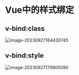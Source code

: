 # Vue中的样式绑定

## v-bind:class

![image-20230927164430745](C:\Users\DELL\AppData\Roaming\Typora\typora-user-images\image-20230927164430745.png)

##  v-bind:style

![image-20230927170805090](C:\Users\DELL\AppData\Roaming\Typora\typora-user-images\image-20230927170805090.png)